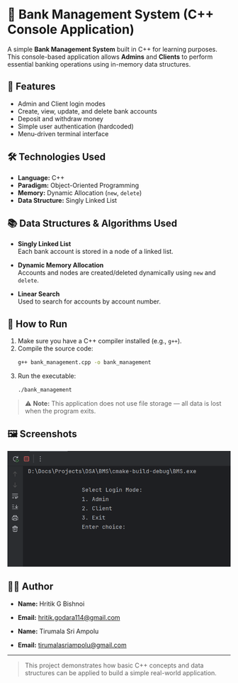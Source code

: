 # 🏦 Bank Management System (C++ Console Application)

A simple **Bank Management System** built in C++ for learning purposes. This console-based application allows **Admins** and **Clients** to perform essential banking operations using in-memory data structures.

## 📌 Features

- Admin and Client login modes
- Create, view, update, and delete bank accounts
- Deposit and withdraw money
- Simple user authentication (hardcoded)
- Menu-driven terminal interface

## 🛠 Technologies Used

- **Language:** C++
- **Paradigm:** Object-Oriented Programming
- **Memory:** Dynamic Allocation (`new`, `delete`)
- **Data Structure:** Singly Linked List

## 📚 Data Structures & Algorithms Used

- **Singly Linked List**  
  Each bank account is stored in a node of a linked list.

- **Dynamic Memory Allocation**  
  Accounts and nodes are created/deleted dynamically using `new` and `delete`.

- **Linear Search**  
  Used to search for accounts by account number.

## 🚀 How to Run

1. Make sure you have a C++ compiler installed (e.g., `g++`).
2. Compile the source code:
   ```bash
   g++ bank_management.cpp -o bank_management
   ```
3. Run the executable:
   ```bash
   ./bank_management
   ```

> ⚠️ **Note:** This application does not use file storage — all data is lost when the program exits.

## 🖼️ Screenshots

![Screenshot](assets/screenshot_1.png)

## 👨‍💻 Author

- **Name:** Hritik G Bishnoi
- **Email:** hritik.godara114@gmail.com

- **Name:** Tirumala Sri Ampolu
- **Email:** tirumalasriampolu@gmail.com

---

> This project demonstrates how basic C++ concepts and data structures can be applied to build a simple real-world application.

